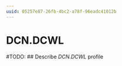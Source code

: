 ```yaml
---
uuid: 05257e87-26fb-4bc2-a78f-96eadc41012b
---
```



# DCN.DCWL


#TODO: ## Describe *DCN.DCWL* profile

